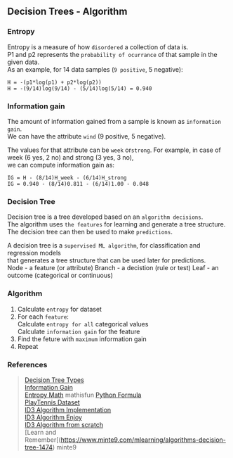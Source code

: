 ## Decision Trees - Algorithm

### Entropy

Entropy is a measure of how `disordered` a collection of data is.  
P1 and p2 represents the `probability of ocurrance` of that sample in the given data.  
As an example, for 14 data samples (`9 positive`, 5 negative):  

    H = -(p1*log(p1) + p2*log(p2))  
    H = -(9/14)log(9/14) - (5/14)log(5/14) = 0.940  

### Information gain

The amount of information gained from a sample is known as `information gain`.  
We can have the attribute `wind` (9 positive, 5 negative).  

The values for that attribute can be `week` or`strong`. 
For example, in case of week (6 yes, 2 no) and strong (3 yes, 3 no),  
we can compute information gain as: 

    IG = H - (8/14)H_week - (6/14)H_strong
    IG = 0.940 - (8/14)0.811 - (6/14)1.00 - 0.048

### Decision Tree

Decision tree is a tree developed based on an `algorithm decisions`.  
The algorithm uses `the features` for learning and generate a tree structure.  
The decision tree can then be used to make `predictions`.  

A decision tree is a `supervised ML algorithm`, for classification and regression models   
that generates a tree structure that can be used later for predictions.  
    Node - a feature (or attribute)
    Branch - a decistion (rule or test)
    Leaf - an outcome (categorical or continuous)

### Algorithm

1. Calculate `entropy` for dataset  
2. For each `feature`:  
    Calculate `entropy for all` categorical values  
    Calculate `information gain` for the feature  
3. Find the feture with `maximum` information gain  
4. Repeat  

### References

> [Decision Tree Types](https://www.knowledgehut.com/blog/data-science/classification-and-regression-trees-in-machine-learning)  
> [Information Gain](https://www.featureranking.com/tutorials/machine-learning-tutorials/information-gain-computation)  
> [Entropy Math](https://www.mathsisfun.com/physics/entropy.html)  mathisfun
> [Python Formula](https://docs.scipy.org/doc/scipy/reference/generated/scipy.stats.entropy.html)  
> [PlayTennis Dataset](https://www.kaggle.com/code/sdk1810/decision-tree-for-playtennis)  
> [ID3 Algorithm Implementation](https://www.kaggle.com/code/smsmibrahim/decision-tree-id3-implementation-using-play-tennis/notebook)  
> [ID3 Algorithm Enjoy](https://www.enjoyalgorithms.com/blog/decision-tree-algorithm-in-ml)  
> [ID3 Algorithm from scratch](https://automaticaddison.com/iterative-dichotomiser-3-id3-algorithm-from-scratch/)  
> [Learn and Remember[(https://www.minte9.com/mlearning/algorithms-decision-tree-1474) minte9